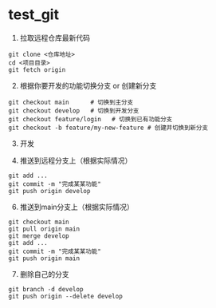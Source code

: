 # test_git

1. 拉取远程仓库最新代码

```
git clone <仓库地址>
cd <项目目录>
git fetch origin
```

2. 根据你要开发的功能切换分支 or 创建新分支

```
git checkout main      # 切换到主分支
git checkout develop   # 切换到开发分支
git checkout feature/login   # 切换到已有功能分支
git checkout -b feature/my-new-feature # 创建并切换到新分支
```

3. 开发

4. 推送到远程分支上（根据实际情况）

```
git add ...
git commit -m "完成某某功能"
git push origin develop
```

6. 推送到main分支上（根据实际情况）

```
git checkout main
git pull origin main
git merge develop
git add ...
git commit -m "完成某某功能"
git push origin main
```

7. 删除自己的分支

```
git branch -d develop
git push origin --delete develop
```

